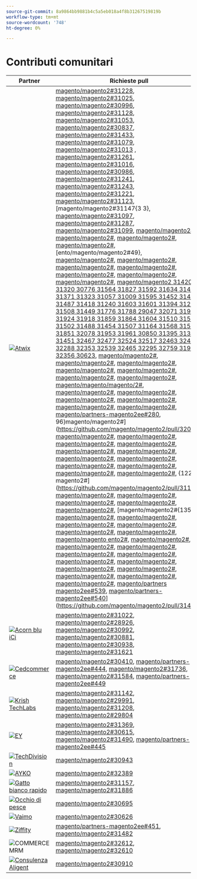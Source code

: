```yaml
---
source-git-commit: 8a9864bb9881b4c5a5eb018a4f8b31267519819b
workflow-type: tm+mt
source-wordcount: '748'
ht-degree: 0%

---
```

# Contributi comunitari

| Partner | Richieste pull | Problemi GitHub correlati |
| ------- | ------- | ------- |
| <a target="_blank" href="https://partners.magento.com/portal/directory/?query=Atwix"><img alt="Atwix" src="https://avatars.githubusercontent.com/t/2617739?s=400&v=4"></a> | [magento/magento2#31228](https://github.com/magento/magento2/pull/31228), [magento/magento2#31025](https://github.com/magento/magento2/pull/31025), [magento/magento2#30996](https://github.com/magento/magento2/pull/30996), [magento/magento2#31128](https://github.com/magento/magento2/pull/31128), [magento/magento2#31053](https://github.com/magento/magento2/pull/31053), [magento/magento2#30837](https://github.com/magento/magento2/pull/30837), [magento/magento2#31433](https://github.com/magento/magento2/pull/31433), [magento/magento2#31079](https://github.com/magento/magento2/pull/31079), [magento/magento2#31013](https://github.com/magento/magento2/pull/31013) , [magento/magento2#31261](https://github.com/magento/magento2/pull/31261), [magento/magento2#31016](https://github.com/magento/magento2/pull/31016), [magento/magento2#30986](https://github.com/magento/magento2/pull/30986), [magento/magento2#31241](https://github.com/magento/magento2/pull/31241), [magento/magento2#31243](https://github.com/magento/magento2/pull/31243), [magento/magento2#31221](https://github.com/magento/magento2/pull/31221), [magento/magento2#31123](https://github.com/magento/magento2/pull/31123), [magento/magento2#31147{3 3}, [magento/magento2#31097](https://github.com/magento/magento2/pull/31097), [magento/magento2#31287](https://github.com/magento/magento2/pull/31287), [magento/magento2#31099](https://github.com/magento/magento2/pull/31099), [magento/magento2#](https://github.com/magento/magento2/pull/31420), [magento/magento2#](https://github.com/magento/magento2/pull/31320), [magento/magento2#](https://github.com/magento/magento2/pull/30776), [magento/magento2#](https://github.com/magento/magento2/pull/31564), [ento/magento/magento2#49}, [magento/magento2#](https://github.com/magento/magento2/pull/31592), [magento/magento2#](https://github.com/magento/magento2/pull/31634), [magento/magento2#](https://github.com/magento/magento2/pull/31436), [magento/magento2#](https://github.com/magento/magento2/pull/31371), [magento/magento2#](https://github.com/magento/magento2/pull/31323), [magento/magento2#](https://github.com/magento/magento2/pull/31057), [magento/magento2#](https://github.com/magento/magento2/pull/31009), [magento/magento2 31420 31320 30776 31564 31827 31592 31634 31436 31371 31323 31057 31009 31595 31452 31458 31487 31418 31240 31603 31601 31394 31247 31508 31449 31776 31788 29047 32071 31936 31924 31918 31859 31864 31604 31510 31512 31502 31488 31454 31507 31164 31568 31569 31851 32078 31953 31961 30850 31395 31390 31451 32467 32477 32524 32517 32463 32498 32288 32353 32539 32465 32295 32759 31938 32356 30623](https://github.com/magento/magento2/pull/31595), [magento/magento2#](https://github.com/magento/magento2/pull/31452), [magento/magento2#](https://github.com/magento/magento2/pull/31458), [magento/magento2#](https://github.com/magento/magento2/pull/31487), [magento/magento2#](https://github.com/magento/magento2/pull/31418), [magento/magento2#](https://github.com/magento/magento2/pull/31240), [magento/magento2#](https://github.com/magento/magento2/pull/31603), [magento/magento2#](https://github.com/magento/magento2/pull/31601), [magento/magento/magento/2#](https://github.com/magento/magento2/pull/31394), [magento/magento2#](https://github.com/magento/magento2/pull/31247), [magento/magento2#](https://github.com/magento/magento2/pull/31508), [magento/magento2#](https://github.com/magento/magento2/pull/31449), [magento/magento2#](https://github.com/magento/magento2/pull/31776), [magento/magento2#](https://github.com/magento/magento2/pull/31788), [magento/magento2#](https://github.com/magento/magento2/pull/29047), [magento/partners-magento2ee#280](https://github.com/magento/partners-magento2ee/pull/280), 96}magento/magento2#](https://github.com/magento/magento2/pull/32071), [magento/magento2#](https://github.com/magento/magento2/pull/31936), [magento/magento2#](https://github.com/magento/magento2/pull/31924), [magento/magento2#](https://github.com/magento/magento2/pull/31918), [magento/magento2#](https://github.com/magento/magento2/pull/31859), [magento/magento2#](https://github.com/magento/magento2/pull/31864), [magento/magento2#](https://github.com/magento/magento2/pull/31147), [magento/magento2#](https://github.com/magento/magento2/pull/31510), [magento/magento2#](https://github.com/magento/magento2/pull/31512), [magento/magento2#](https://github.com/magento/magento2/pull/31502), [magento/magento2#](https://github.com/magento/magento2/pull/31827), [magento/magento2#](https://github.com/magento/magento2/pull/31454), [magento/magento2#](https://github.com/magento/magento2/pull/31507), {1222 magento2#](https://github.com/magento/magento2/pull/31164), [magento/magento2#](https://github.com/magento/magento2/pull/31568), [magento/magento2#](https://github.com/magento/magento2/pull/31569), [magento/magento2#](https://github.com/magento/magento2/pull/31851), [magento/magento2#](https://github.com/magento/magento2/pull/32078), [magento/magento2#](https://github.com/magento/magento2/pull/31953), [magento/magento2#{135 , [magento/magento2#](https://github.com/magento/magento2/pull/30850), [magento/magento2#](https://github.com/magento/magento2/pull/31395), [magento/magento2#](https://github.com/magento/magento2/pull/31390), [magento/magento2#](https://github.com/magento/magento2/pull/31451), [magento/magento2#](https://github.com/magento/magento2/pull/32467), [magento/magento2#](https://github.com/magento/magento2/pull/32477), [magento/magento ento2#](https://github.com/magento/magento2/pull/32524), [magento/magento2#](https://github.com/magento/magento2/pull/32517), [magento/magento2#](https://github.com/magento/magento2/pull/32463), [magento/magento2#](https://github.com/magento/magento2/pull/32498), [magento/magento2#](https://github.com/magento/magento2/pull/32288), [magento/magento2#](https://github.com/magento/magento2/pull/32353), [magento/magento2#](https://github.com/magento/magento2/pull/32539), [magento/magento2#](https://github.com/magento/magento2/pull/32465), [magento/magento2#](https://github.com/magento/magento2/pull/32295), [magento/magento2#](https://github.com/magento/magento2/pull/32759), [magento/magento2#](https://github.com/magento/magento2/pull/31938), [magento/magento2#](https://github.com/magento/magento2/pull/32356), [magento/magento2#](https://github.com/magento/magento2/pull/30623), [magento/partners magento2ee#539](https://github.com/magento/partners-magento2ee/pull/539), [magento/partners-magento2ee#540](https://github.com/magento/partners-magento2ee/pull/540)[](https://github.com/magento/magento2/pull/31604)](https://github.com/magento/magento2/pull/31488)[](https://github.com/magento/magento2/pull/31961) | [magento/magento2#31233](https://github.com/magento/magento2/issues/31233), [magento/magento2#31031](https://github.com/magento/magento2/issues/31031), [magento/magento2#31056](https://github.com/magento/magento2/issues/31056), [magento/magento2#31130](https://github.com/magento/magento2/issues/31130), [magento/magento2#31074](https://github.com/magento/magento2/issues/31074), [magento/magento2#30858](https://github.com/magento/magento2/issues/30858), [magento/magento2#31438](https://github.com/magento/magento2/issues/31438), [magento/magento2#31160](https://github.com/magento/magento2/issues/31160), [magento/magento2#31034](https://github.com/magento/magento2/issues/31034) , [magento/magento2#31168](https://github.com/magento/magento2/issues/31168), [magento/magento2#31033](https://github.com/magento/magento2/issues/31033), [magento/magento2#31039](https://github.com/magento/magento2/issues/31039), [magento/magento2#31250](https://github.com/magento/magento2/issues/31250), [magento/magento2#31249](https://github.com/magento/magento2/issues/31249), [magento/magento2#31234](https://github.com/magento/magento2/issues/31234), [magento/magento2#31129](https://github.com/magento/magento2/issues/31129), [magento/magento2#31153{3 3}, [magento/magento2#31132](https://github.com/magento/magento2/issues/31132), [magento/magento2#31290](https://github.com/magento/magento2/issues/31290), [magento/magento2#31131](https://github.com/magento/magento2/issues/31131), [magento/magento2#](https://github.com/magento/magento2/issues/31440), [magento/magento2#](https://github.com/magento/magento2/issues/31327), [magento/magento2#](https://github.com/magento/magento2/issues/30784), [magento/magento2#](https://github.com/magento/magento2/issues/31575), [ento/magento/magento2#49}, [magento/magento2#](https://github.com/magento/magento2/issues/31628), [magento/magento2#](https://github.com/magento/magento2/issues/31647), [magento/magento2#](https://github.com/magento/magento2/issues/31437), [magento/magento2#](https://github.com/magento/magento2/issues/31442), [magento/magento2#](https://github.com/magento/magento2/issues/31325), [magento/magento2#](https://github.com/magento/magento2/issues/31073), [magento/magento2#](https://github.com/magento/magento2/issues/31036), [magento/magento2 31440 31327 30784 31575 31844 31628 31647 31437 31442 31325 31073 31036 31627 31632 31522 31521 31441 31251 31624 31626 31403 31248 31516 31524 31801 28522 28586 31435 31560 31561 32072 31937 31902 31860 31865 31623 31515 31514 31519 31520 31517 31075 31574 31573 31852 32079 31954 31962 30855 30645 31523 32505 32504 32583 32518 32507 32569 32502 32379 32279 32568 32506 32377 32577 29631 30210 32574 32928](https://github.com/magento/magento2/issues/31627), [magento/magento2#](https://github.com/magento/magento2/issues/31632), [magento/magento2#](https://github.com/magento/magento2/issues/31522), [magento/magento2#](https://github.com/magento/magento2/issues/31521), [magento/magento2#](https://github.com/magento/magento2/issues/31441), [magento/magento2#](https://github.com/magento/magento2/issues/31251), [magento/magento2#](https://github.com/magento/magento2/issues/31624), [magento/magento2#](https://github.com/magento/magento2/issues/31626), [magento/magento/magento/2#](https://github.com/magento/magento2/issues/31403), [magento/magento2#](https://github.com/magento/magento2/issues/31248), [magento/magento2#](https://github.com/magento/magento2/issues/31516), [magento/magento2#](https://github.com/magento/magento2/issues/31524), [magento/magento2#](https://github.com/magento/magento2/issues/31801), [magento/magento2#](https://github.com/magento/magento2/issues/28522), [magento/partners-magento2ee#](https://github.com/magento/partners-magento2ee/issues/28586), [magento/partners-magento2ee#](https://github.com/magento/partners-magento2ee/issues/31435), 6}magento/partners-magento2ee#](https://github.com/magento/partners-magento2ee/issues/31560), [magento/partners-magento2ee#](https://github.com/magento/partners-magento2ee/issues/31561), [magento/magento2#](https://github.com/magento/magento2/issues/32072), [magento/magento2#](https://github.com/magento/magento2/issues/31937), [magento/magento2#presentazioni](https://github.com/magento/magento2/issues/31902), [magento/magento2#](https://github.com/magento/magento2/issues/31860), [magento/magento/magento2#109}, [magento/magento2#](https://github.com/magento/magento2/issues/31623), [magento/magento2#](https://github.com/magento/magento2/issues/31515), [magento/magento2#](https://github.com/magento/magento2/issues/31514), [magento/magento2#](https://github.com/magento/magento2/issues/31519), [magento/magento2#](https://github.com/magento/magento2/issues/31520), [magento/magento2#[, {12 2}magento/magento2#](https://github.com/magento/magento2/issues/31075), [magento/magento2#](https://github.com/magento/magento2/issues/31574), [magento/magento2#](https://github.com/magento/magento2/issues/31573), [magento/magento2#](https://github.com/magento/magento2/issues/31852), [magento/magento2#presentazioni](https://github.com/magento/magento2/issues/32079), [magento/magento2#](https://github.com/magento/magento2/issues/31954), [magento/magento/magento2#](https://github.com/magento/magento2/issues/31153), [magento/magento2#](https://github.com/magento/magento2/issues/30855), [magento/magento2#](https://github.com/magento/magento2/issues/30645), [magento/magento2#](https://github.com/magento/magento2/issues/31523), [magento/magento2#presentazioni](https://github.com/magento/magento2/issues/32505), [magento/magento2#presentazioni](https://github.com/magento/magento2/issues/32504), [magento/magento2#presentazioni](https://github.com/magento/magento2/issues/32583), ](https://github.com/magento/magento2/issues/31844)magento/magento2#](https://github.com/magento/magento2/issues/32518), [magento/magento2#](https://github.com/magento/magento2/issues/32507), [magento/magento2#](https://github.com/magento/magento2/issues/32569), [magento/magento2#](https://github.com/magento/magento2/issues/32502), [magento/magento2#](https://github.com/magento/magento2/issues/32379), [magento/magento2#](https://github.com/magento/magento2/issues/32279), [magento/magento2#{1 61}, [magento/magento2#](https://github.com/magento/magento2/issues/32506), [magento/magento2#](https://github.com/magento/magento2/issues/32377), [magento/magento2#4451](https://github.com/magento/magento2/issues/4451), [magento/magento2#](https://github.com/magento/magento2/issues/32577), [magento/magento2#](https://github.com/magento/magento2/issues/29631), [magento/magento2#](https://github.com/magento/magento2/issues/30210), 174}magento/partners-magento2ee#](https://github.com/magento/partners-magento2ee/issues/32574), [magento/partners-magento2ee#](https://github.com/magento/partners-magento2ee/issues/32928)](https://github.com/magento/magento2/issues/31865)](https://github.com/magento/magento2/issues/31517)[](https://github.com/magento/magento2/issues/31962)[](https://github.com/magento/magento2/issues/32568)[ |
| <a target="_blank" href="https://solutionpartners.adobe.com/s/directory/detail/blue+acorn+ici"><img alt="Acorn blu iCi" src="https://avatars.githubusercontent.com/t/2916141?s=400&v=4"></a> | [magento/magento2#31022](https://github.com/magento/magento2/pull/31022), [magento/magento2#28926](https://github.com/magento/magento2/pull/28926), [magento/magento2#30992](https://github.com/magento/magento2/pull/30992), [magento/magento2#30881](https://github.com/magento/magento2/pull/30881), [magento/magento2#30938](https://github.com/magento/magento2/pull/30938), [magento/magento2#31621](https://github.com/magento/magento2/pull/31621) | [magento/magento2#30265](https://github.com/magento/magento2/issues/30265), [magento/magento2#29528](https://github.com/magento/magento2/issues/29528), [magento/magento2#30286](https://github.com/magento/magento2/issues/30286), [magento/magento2#30880](https://github.com/magento/magento2/issues/30880), [magento/magento2#29690](https://github.com/magento/magento2/issues/29690), [magento/magento2#27678](https://github.com/magento/magento2/issues/27678) |
| <a target="_blank" href="https://partners.magento.com/portal/directory/?query=Cedcommerce"><img alt="Cedcommerce" src="https://avatars.githubusercontent.com/t/3028824?s=400&v=4"></a> | [magento/magento2#30410](https://github.com/magento/magento2/pull/30410), [magento/partners-magento2ee#444](https://github.com/magento/partners-magento2ee/pull/444), [magento/magento2#31736](https://github.com/magento/magento2/pull/31736), [magento/magento2#31584](https://github.com/magento/magento2/pull/31584), [magento/partners-magento2ee#449](https://github.com/magento/partners-magento2ee/pull/449) | [magento/magento2#30424](https://github.com/magento/magento2/issues/30424), [magento/partners-magento2ee#31111](https://github.com/magento/partners-magento2ee/issues/31111), [magento/magento2#31660](https://github.com/magento/magento2/issues/31660), [magento/partners-magento2ee#31331](https://github.com/magento/partners-magento2ee/issues/31331) |
| <a target="_blank" href="https://solutionpartners.adobe.com/s/directory/detail/krish+technolabs"><img alt="Krish TechLabs" src="https://avatars.githubusercontent.com/t/2849637?s=400&v=4"></a> | [magento/magento2#31142](https://github.com/magento/magento2/pull/31142), [magento/magento2#29991](https://github.com/magento/magento2/pull/29991), [magento/magento2#31208](https://github.com/magento/magento2/pull/31208), [magento/magento2#29804](https://github.com/magento/magento2/pull/29804) | [magento/magento2#30911](https://github.com/magento/magento2/issues/30911), [magento/magento2#29936](https://github.com/magento/magento2/issues/29936), [magento/magento2#31188](https://github.com/magento/magento2/issues/31188), [magento/magento2#29365](https://github.com/magento/magento2/issues/29365), [magento/magento2#29805](https://github.com/magento/magento2/issues/29805) |
| <a target="_blank" href="https://partners.magento.com/portal/directory/?query=EY"><img alt="EY" src="https://avatars.githubusercontent.com/t/3415735?s=400&v=4"></a> | [magento/magento2#31369](https://github.com/magento/magento2/pull/31369), [magento/magento2#30615](https://github.com/magento/magento2/pull/30615), [magento/magento2#31490](https://github.com/magento/magento2/pull/31490), [magento/partners-magento2ee#445](https://github.com/magento/partners-magento2ee/pull/445) | [magento/magento2#4451](https://github.com/magento/magento2/issues/4451), [magento/magento2#29302](https://github.com/magento/magento2/issues/29302), [magento/partners-magento2ee#31196](https://github.com/magento/partners-magento2ee/issues/31196) |
| <a target="_blank" href="https://partners.magento.com/portal/directory/?query=TechDivision"><img alt="TechDivision" src="https://avatars.githubusercontent.com/t/2617775?s=400&v=4"></a> | [magento/magento2#30943](https://github.com/magento/magento2/pull/30943) | [magento/magento2#30936](https://github.com/magento/magento2/issues/30936) |
| <a target="_blank" href="https://partners.magento.com/portal/directory/?query=AYKO"><img alt="AYKO" src="https://avatars.githubusercontent.com/t/2841512?s=400&v=4"></a> | [magento/magento2#32389](https://github.com/magento/magento2/pull/32389) | [magento/magento2#32088](https://github.com/magento/magento2/issues/32088) |
| <a target="_blank" href="https://solutionpartners.adobe.com/s/directory/detail/fast+white+cat"><img alt="Gatto bianco rapido" src="https://avatars.githubusercontent.com/t/3579504?s=400&v=4"></a> | [magento/magento2#31157](https://github.com/magento/magento2/pull/31157), [magento/magento2#31886](https://github.com/magento/magento2/pull/31886) | [magento/magento2#30724](https://github.com/magento/magento2/issues/30724), [magento/magento2#30471](https://github.com/magento/magento2/issues/30471) |
| <a target="_blank" href="https://partners.magento.com/portal/directory/?query=Fisheye"><img alt="Occhio di pesce" src="https://avatars.githubusercontent.com/t/3171724?s=400&v=4"></a> | [magento/magento2#30695](https://github.com/magento/magento2/pull/30695) | [magento/magento2#30788](https://github.com/magento/magento2/issues/30788) |
| <a target="_blank" href="https://partners.magento.com/portal/directory/?query=Vaimo"><img alt="Vaimo" src="https://avatars.githubusercontent.com/t/2617778?s=400&v=4"></a> | [magento/magento2#30626](https://github.com/magento/magento2/pull/30626) | [magento/magento2#30622](https://github.com/magento/magento2/issues/30622) |
| <a target="_blank" href="https://partners.magento.com/portal/directory/?query=Ziffity"><img alt="Ziffity" src="https://avatars.githubusercontent.com/t/3432500?s=400&v=4"></a> | [magento/partners-magento2ee#451](https://github.com/magento/partners-magento2ee/pull/451), [magento/magento2#31482](https://github.com/magento/magento2/pull/31482) | [magento/magento2#31557](https://github.com/magento/magento2/issues/31557) |
| <img alt="COMMERCE MRM" src="https://avatars.githubusercontent.com/t/3714179?s=400&v=4"></a> | [magento/magento2#32612](https://github.com/magento/magento2/pull/32612), [magento/magento2#32610](https://github.com/magento/magento2/pull/32610) | [magento/magento2#32578](https://github.com/magento/magento2/issues/32578), [magento/magento2#32658](https://github.com/magento/magento2/issues/32658) |
| <a target="_blank" href="https://solutionpartners.adobe.com/s/directory/detail/aligent+consulting"><img alt="Consulenza Aligent" src="https://avatars.githubusercontent.com/t/2686050?s=400&v=4"></a> | [magento/magento2#30910](https://github.com/magento/magento2/pull/30910) | [magento/magento2#30909](https://github.com/magento/magento2/issues/30909) |
